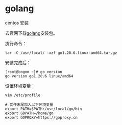 # golang

centos 安装

去官网下载[golang](https://go.dev/dl/)安装包。

执行命令：

```shell
tar -C /usr/local/ -xzf go1.20.6.linux-amd64.tar.gz 
```

安装完成后：

```shell
[root@bogon ~]# go version
go version go1.20.6 linux/amd64
```

设置环境变量：

```shell
vim /etc/profile

# 文件末尾加入以下环境变量
export PATH=$PATH:/usr/local/go/bin
export GOPATH=/home/go
export GOPROXY=https://goproxy.cn
```